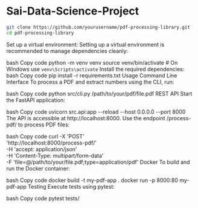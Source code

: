 # Sai-Data-Science-Project
```bash
git clone https://github.com/yourusername/pdf-processing-library.git
cd pdf-processing-library
```
Set up a virtual environment:
Setting up a virtual environment is recommended to manage dependencies cleanly:

bash
Copy code
python -m venv venv
source venv/bin/activate  # On Windows use `venv\Scripts\activate`
Install the required dependencies:
bash
Copy code
pip install -r requirements.txt
Usage
Command Line Interface
To process a PDF and extract numbers using the CLI, run:

bash
Copy code
python src/cli.py /path/to/your/pdf/file.pdf
REST API
Start the FastAPI application:

bash
Copy code
uvicorn src.api:app --reload --host 0.0.0.0 --port 8000
The API is accessible at http://localhost:8000. Use the endpoint /process-pdf/ to process PDF files:

bash
Copy code
curl -X 'POST' \
  'http://localhost:8000/process-pdf/' \
  -H 'accept: application/json' \
  -H 'Content-Type: multipart/form-data' \
  -F 'file=@/path/to/your/file.pdf;type=application/pdf'
Docker
To build and run the Docker container:

bash
Copy code
docker build -t my-pdf-app .
docker run -p 8000:80 my-pdf-app
Testing
Execute tests using pytest:

bash
Copy code
pytest tests/
